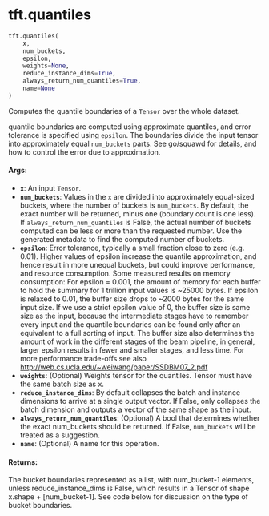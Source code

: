 <div itemscope itemtype="http://developers.google.com/ReferenceObject">
<meta itemprop="name" content="tft.quantiles" />
<meta itemprop="path" content="Stable" />
</div>

# tft.quantiles

``` python
tft.quantiles(
    x,
    num_buckets,
    epsilon,
    weights=None,
    reduce_instance_dims=True,
    always_return_num_quantiles=True,
    name=None
)
```

Computes the quantile boundaries of a `Tensor` over the whole dataset.

quantile boundaries are computed using approximate quantiles,
and error tolerance is specified using `epsilon`. The boundaries divide the
input tensor into approximately equal `num_buckets` parts.
See go/squawd for details, and how to control the error due to approximation.

#### Args:

* <b>`x`</b>: An input `Tensor`.
* <b>`num_buckets`</b>: Values in the `x` are divided into approximately equal-sized
    buckets, where the number of buckets is `num_buckets`. By default, the
    exact number will be returned, minus one (boundary count is one less).
    If `always_return_num_quantiles` is False, the actual number of buckets
    computed can be less or more than the requested number. Use the generated
    metadata to find the computed number of buckets.
* <b>`epsilon`</b>: Error tolerance, typically a small fraction close to zero (e.g.
    0.01). Higher values of epsilon increase the quantile approximation, and
    hence result in more unequal buckets, but could improve performance,
    and resource consumption.  Some measured results on memory consumption:
      For epsilon = 0.001, the amount of memory for each buffer to hold the
      summary for 1 trillion input values is ~25000 bytes. If epsilon is
      relaxed to 0.01, the buffer size drops to ~2000 bytes for the same input
      size. If we use a strict epsilon value of 0, the buffer size is same
      size as the input, because the intermediate stages have to remember
      every input and the quantile boundaries can be found only after an
      equivalent to a full sorting of input. The buffer size also determines
      the amount of work in the different stages of the beam pipeline, in
      general, larger epsilon results in fewer and smaller stages, and less
      time. For more performance
      trade-offs see also http://web.cs.ucla.edu/~weiwang/paper/SSDBM07_2.pdf
* <b>`weights`</b>: (Optional) Weights tensor for the quantiles. Tensor must have the
    same batch size as x.
* <b>`reduce_instance_dims`</b>: By default collapses the batch and instance dimensions
      to arrive at a single output vector. If False, only collapses the batch
      dimension and outputs a vector of the same shape as the input.
* <b>`always_return_num_quantiles`</b>: (Optional) A bool that determines whether the
    exact num_buckets should be returned. If False, `num_buckets` will be
    treated as a suggestion.
* <b>`name`</b>: (Optional) A name for this operation.


#### Returns:

The bucket boundaries represented as a list, with num_bucket-1 elements,
unless reduce_instance_dims is False, which results in a Tensor of
shape x.shape + [num_bucket-1].
See code below for discussion on the type of bucket boundaries.